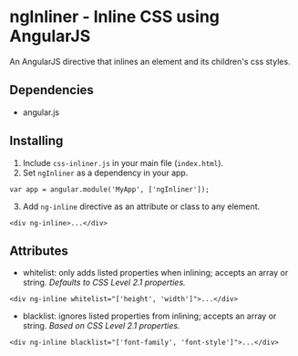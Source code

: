 # ngInliner - Inline CSS using AngularJS

An AngularJS directive that inlines an element and its children's css styles.


## Dependencies
* angular.js

## Installing

1. Include `css-inliner.js` in your main file (`index.html`).
2. Set `ngInliner` as a dependency in your app.

```
var app = angular.module('MyApp', ['ngInliner']);
```

3. Add `ng-inline` directive as an attribute or class to any element.
```
<div ng-inline>...</div>
```

## Attributes

* whitelist: only adds listed properties when inlining; accepts an array or string. *Defaults to CSS Level 2.1 properties.*

```
<div ng-inline whitelist="['height', 'width']">...</div>
```

* blacklist: ignores listed properties from inlining; accepts an array or string. *Based on CSS Level 2.1 properties.*

```
<div ng-inline blacklist="['font-family', 'font-style']">...</div>
```

